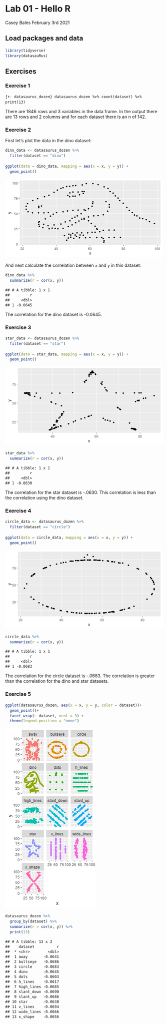 Lab 01 - Hello R
================
Casey Bales
February 3rd 2021

## Load packages and data

``` r
library(tidyverse) 
library(datasauRus)
```

## Exercises

### Exercise 1

`{r- datasaurus_dozen} datasaurus_dozen %>% count(dataset) %>%
print(13)`

There are 1846 rows and 3 variables in the data frame. In the output
there are 13 rows and 2 columns and for each dataset there is an n of
142.

### Exercise 2

First let’s plot the data in the dino dataset:

``` r
dino_data <- datasaurus_dozen %>%
  filter(dataset == "dino")

ggplot(data = dino_data, mapping = aes(x = x, y = y)) +
  geom_point()
```

![](lab-01-hello-r_files/figure-gfm/plot-dino-1.png)<!-- -->

And next calculate the correlation between `x` and `y` in this dataset:

``` r
dino_data %>%
  summarize(r = cor(x, y))
```

    ## # A tibble: 1 x 1
    ##         r
    ##     <dbl>
    ## 1 -0.0645

The correlation for the dino dataset is -0.0645.

### Exercise 3

``` r
star_data <- datasaurus_dozen %>%
  filter(dataset == "star")

ggplot(data = star_data, mapping = aes(x = x, y = y)) +
  geom_point()
```

![](lab-01-hello-r_files/figure-gfm/plot-star-1.png)<!-- -->

``` r
star_data %>%
  summarize(r = cor(x, y))
```

    ## # A tibble: 1 x 1
    ##         r
    ##     <dbl>
    ## 1 -0.0630

The correlation for the star dataset is -.0630. This correlation is less
than the correlation using the dino dataset.

### Exercise 4

``` r
circle_data <- datasaurus_dozen %>%
  filter(dataset == "circle")

ggplot(data = circle_data, mapping = aes(x = x, y = y)) +
  geom_point()
```

![](lab-01-hello-r_files/figure-gfm/plot-circle-1.png)<!-- -->

``` r
circle_data %>%
  summarize(r = cor(x, y))
```

    ## # A tibble: 1 x 1
    ##         r
    ##     <dbl>
    ## 1 -0.0683

The correlation for the circle dataset is -.0683. The correlation is
greater than the correlation for the dino and star datasets.

### Exercise 5

``` r
ggplot(datasaurus_dozen, aes(x = x, y = y, color = dataset))+
  geom_point()+
  facet_wrap(~ dataset, ncol = 3) +
  theme(legend.position = "none")
```

![](lab-01-hello-r_files/figure-gfm/all-plots-1.png)<!-- -->

``` r
datasaurus_dozen %>%
  group_by(dataset) %>%
  summarize(r = cor(x, y)) %>%
  print(13)
```

    ## # A tibble: 13 x 2
    ##    dataset          r
    ##  * <chr>        <dbl>
    ##  1 away       -0.0641
    ##  2 bullseye   -0.0686
    ##  3 circle     -0.0683
    ##  4 dino       -0.0645
    ##  5 dots       -0.0603
    ##  6 h_lines    -0.0617
    ##  7 high_lines -0.0685
    ##  8 slant_down -0.0690
    ##  9 slant_up   -0.0686
    ## 10 star       -0.0630
    ## 11 v_lines    -0.0694
    ## 12 wide_lines -0.0666
    ## 13 x_shape    -0.0656
